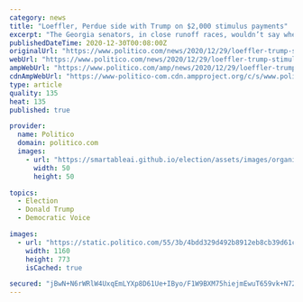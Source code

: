 ```yaml
---
category: news
title: "Loeffler, Perdue side with Trump on $2,000 stimulus payments"
excerpt: "The Georgia senators, in close runoff races, wouldn’t say whether they’d vote to override the president’s veto of the defense bill."
publishedDateTime: 2020-12-30T00:08:00Z
originalUrl: "https://www.politico.com/news/2020/12/29/loeffler-trump-stimulus-payments-451860"
webUrl: "https://www.politico.com/news/2020/12/29/loeffler-trump-stimulus-payments-451860"
ampWebUrl: "https://www.politico.com/amp/news/2020/12/29/loeffler-trump-stimulus-payments-451860"
cdnAmpWebUrl: "https://www-politico-com.cdn.ampproject.org/c/s/www.politico.com/amp/news/2020/12/29/loeffler-trump-stimulus-payments-451860"
type: article
quality: 135
heat: 135
published: true

provider:
  name: Politico
  domain: politico.com
  images:
    - url: "https://smartableai.github.io/election/assets/images/organizations/politico.com-50x50.jpg"
      width: 50
      height: 50

topics:
  - Election
  - Donald Trump
  - Democratic Voice

images:
  - url: "https://static.politico.com/55/3b/4bdd329d492b8912eb8cb39d61c8/gettyimages-1230123259-1.jpg"
    width: 1160
    height: 773
    isCached: true

secured: "jBwN+N6rWRlW4UxqEmLYXp8D61Ue+IByo/F1W9BXM75hiejmEwuT659vk+N72IkR+pIn3/yGfhEyP2DtVpLO5rFAyChB/ZTTK76eUij8rIqA+reSronL1yPHqdzY7H8BHcangA3IG44PUiPpWPiwQFANgnjzd5kAxQYmVjIJ1bby6Rt2bcLgUD54yzW/v+7t0iW+eDCDTzefcN2wg8H9URwf8sy5KLvL8vAfZRt/+UB5WjZhdGvsMtHgkXzHHKL4Mu/Xy+Gnfz2FxoLvfC8KT3/r4DGsQgMYQllA2Du0wZrSVOWxwuQlPb6ZIXyMG2B1NTdIFb6ub8SrQz/8Cg8XrBAUMWG1C/8DTK91Z1t27Io=;fLYyLGJKTgr3eB0GK3Tx0A=="
---
```



